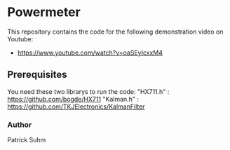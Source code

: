 # Powermeter
This repository contains the code for the following demonstration video on Youtube: 
- https://www.youtube.com/watch?v=oaSEyIcxxM4

## Prerequisites
You need these two librarys to run the code:
"HX711.h" : https://github.com/bogde/HX711
"Kalman.h" : https://github.com/TKJElectronics/KalmanFilter

### Author
Patrick Suhm
